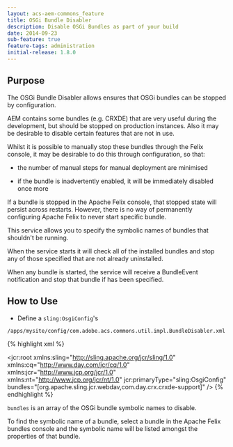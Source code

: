 ```yaml
---
layout: acs-aem-commons_feature
title: OSGi Bundle Disabler
description: Disable OSGi Bundles as part of your build
date: 2014-09-23
sub-feature: true
feature-tags: administration
initial-release: 1.8.0
---
```


## Purpose

The OSGi Bundle Disabler allows ensures that OSGi bundles can be stopped by configuration.

AEM contains some bundles (e.g. CRXDE) that are very useful during the development, but should be stopped on production instances.  Also it may be desirable to disable certain features that are not in use.   

Whilst it is possible to manually stop these bundles through the Felix console, it may be desirable to do this through configuration, so that:

* the number of manual steps for manual deployment are minimised

* if the bundle is inadvertently enabled, it will be immediately disabled once more

If a bundle is stopped in the Apache Felix console, that stopped state will persist across restarts.  However, there is no way of permanently configuring Apache Felix to never start specific bundle.   

This service allows you to specify the symbolic names of bundles that shouldn't be running.  

When the service starts it will check all of the installed bundles and stop any of those specified that are not already uninstalled.  

When any bundle is started, the service will receive a BundleEvent notification and stop that bundle if has been specified.

## How to Use

* Define a `sling:OsgiConfig`'s

`/apps/mysite/config/com.adobe.acs.commons.util.impl.BundleDisabler.xml`

{% highlight xml %}
<?xml version="1.0" encoding="UTF-8"?>
<jcr:root xmlns:sling="http://sling.apache.org/jcr/sling/1.0" xmlns:cq="http://www.day.com/jcr/cq/1.0"
    xmlns:jcr="http://www.jcp.org/jcr/1.0" xmlns:nt="http://www.jcp.org/jcr/nt/1.0"
    jcr:primaryType="sling:OsgiConfig"
    bundles="[org.apache.sling.jcr.webdav,com.day.crx.crxde-support]"
    />
{% endhighlight %}     

`bundles` is an array of the OSGi bundle symbolic names to disable.  

To find the symbolic name of a bundle, select a bundle in the Apache Felix bundles console and the symbolic name will be listed amongst the properties of that bundle.
